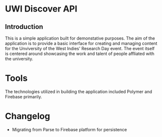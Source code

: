 # UWI Discover API

## Introduction

This is a simple application built for demonstative purposes. The aim of the 
application is to provide a basic interface for creating and managing content for the 
Unviversity of the West Indies' Research Day event. The event itself is centered around
showcasing the work and talent of people affliated with the university.

# Tools

The technologies utilized in building the application included Polymer and Firebase 
primarily.

# Changelog
- Migrating from Parse to Firebase platform for persistence